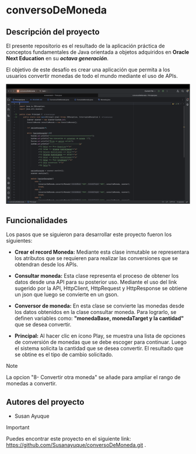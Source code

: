 # conversoDeMoneda
## Descripción del proyecto

El presente repositorio es el resultado de la aplicación práctica de conceptos fundamentales de Java orientada a objetos adquiridos en __Oracle Next Education__ en su ***octava generación***.

El objetivo de este desafío es crear una aplicación que permita a los usuarios convertir monedas de todo el mundo mediante el uso de APIs.

![image alt](https://github.com/Susanayuque/conversoDeMoneda/blob/f4abce3e5d1078284a029f9d1e15d5d20776a7a3/imagen.png)

## Funcionalidades

Los pasos que se siguieron para desarrollar este proyecto fueron los siguientes:

+ __Crear el record Moneda:__ Mediante esta clase inmutable se representara los atributos que se requieren para realizar las conversiones que se obtendran desde los APIs.

+ __Consultar moneda:__ Esta clase representa el proceso de obtener los datos desde una API para su posterior uso. Mediante el uso del link sugerido por la API, HttpClient, HttpRequest y HttpResponse se obtiene un json que luego se convierte en un gson.

+ __Conversor de moneda:__ En esta clase se convierte las monedas desde los datos obtenidos en la clase consultar moneda. Para lograrlo, se definen variables como: __"monedaBase, monedaTarget y la cantidad"__ que se desea convertir.

+ __Principal:__ Al hacer clic en ícono Play, se muestra una lista de opciones de conversión de monedas que se debe escoger para continuar. Luego el sistema solicita la cantidad que se desea convertir. El resultado que se obtine es el tipo de cambio solicitado.


>[!NOTE]
> La opcion "8- Convertir otra moneda" se añade para ampliar el rango de monedas a convertir.

## Autores del proyecto

- Susan Ayuque

>[!IMPORTANT]
>Puedes encontrar este proyecto en el siguiente link: <https://github.com/Susanayuque/conversoDeMoneda.git> .
